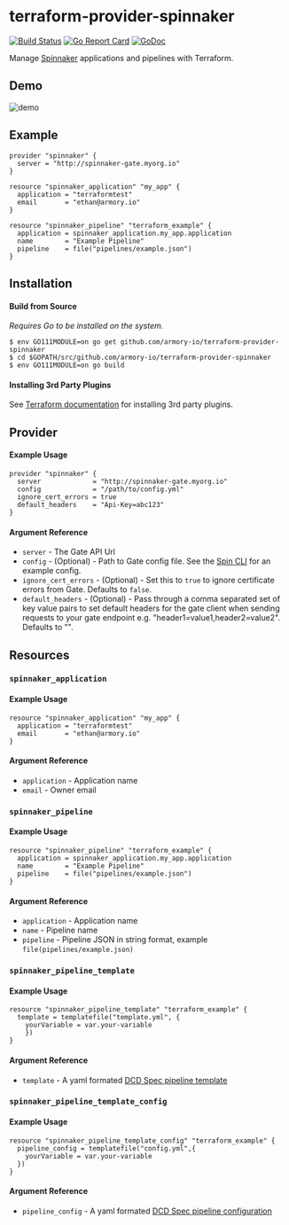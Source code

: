# terraform-provider-spinnaker

[![Build Status](https://github.com/Bonial-International-GmbH/terraform-provider-spinnaker/workflows/build/badge.svg)](https://github.com/Bonial-International-GmbH/terraform-provider-spinnaker/actions?query=workflow%3Abuild)
[![Go Report Card](https://goreportcard.com/badge/github.com/Bonial-International-GmbH/terraform-provider-spinnaker?style=flat)](https://goreportcard.com/report/github.com/Bonial-International-GmbH/terraform-provider-spinnaker)
[![GoDoc](https://godoc.org/github.com/Bonial-International-GmbH/terraform-provider-spinnaker?status.svg)](https://godoc.org/github.com/Bonial-International-GmbH/terraform-provider-spinnaker)

Manage [Spinnaker](https://spinnaker.io) applications and pipelines with Terraform.

## Demo

![demo](https://d2ddoduugvun08.cloudfront.net/items/1A0A1C2C1M243j0b2u16/Screen%20Recording%202018-11-23%20at%2012.18%20PM.gif)

## Example

```
provider "spinnaker" {
  server = "http://spinnaker-gate.myorg.io"
}

resource "spinnaker_application" "my_app" {
  application = "terraformtest"
  email       = "ethan@armory.io"
}

resource "spinnaker_pipeline" "terraform_example" {
  application = spinnaker_application.my_app.application
  name        = "Example Pipeline"
  pipeline    = file("pipelines/example.json")
}
```

## Installation

#### Build from Source

_Requires Go to be installed on the system._

```
$ env GO111MODULE=on go get github.com/armory-io/terraform-provider-spinnaker
$ cd $GOPATH/src/github.com/armory-io/terraform-provider-spinnaker
$ env GO111MODULE=on go build
```

#### Installing 3rd Party Plugins

See [Terraform documentation](https://www.terraform.io/docs/configuration/providers.html#third-party-plugins) for installing 3rd party plugins.

## Provider

#### Example Usage

```
provider "spinnaker" {
  server             = "http://spinnaker-gate.myorg.io"
  config             = "/path/to/config.yml"
  ignore_cert_errors = true
  default_headers    = "Api-Key=abc123"
}
```

#### Argument Reference

* `server` - The Gate API Url
* `config` - (Optional) - Path to Gate config file. See the [Spin CLI](https://github.com/spinnaker/spin/blob/master/config/example.yaml) for an example config.
* `ignore_cert_errors` - (Optional) - Set this to `true` to ignore certificate errors from Gate. Defaults to `false`.
* `default_headers` - (Optional) - Pass through a comma separated set of key value pairs to set default headers for the gate client when sending requests to your gate endpoint e.g. "header1=value1,header2=value2". Defaults to "".

## Resources

### `spinnaker_application`

#### Example Usage

```
resource "spinnaker_application" "my_app" {
  application = "terraformtest"
  email       = "ethan@armory.io"
}
```
#### Argument Reference
* `application` - Application name
* `email` - Owner email

### `spinnaker_pipeline`

#### Example Usage

```
resource "spinnaker_pipeline" "terraform_example" {
  application = spinnaker_application.my_app.application
  name        = "Example Pipeline"
  pipeline    = file("pipelines/example.json")
}
```

#### Argument Reference

* `application` - Application name
* `name` - Pipeline name
* `pipeline` - Pipeline JSON in string format, example `file(pipelines/example.json)`

### `spinnaker_pipeline_template`

#### Example Usage

```
resource "spinnaker_pipeline_template" "terraform_example" {
  template = templatefile("template.yml", {
    yourVariable = var.your-variable
    })
}
```

#### Argument Reference

* `template` - A yaml formated [DCD Spec pipeline template](https://github.com/spinnaker/dcd-spec/blob/master/PIPELINE_TEMPLATES.md#templates) 

### `spinnaker_pipeline_template_config`

#### Example Usage

```
resource "spinnaker_pipeline_template_config" "terraform_example" {
  pipeline_config = templatefile("config.yml",{
    yourVariable = var.your-variable
  })
}
```

#### Argument Reference

* `pipeline_config` - A yaml formated [DCD Spec pipeline configuration](https://github.com/spinnaker/dcd-spec/blob/master/PIPELINE_TEMPLATES.md#configurations)
